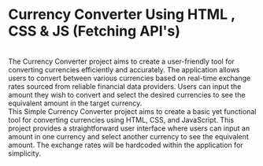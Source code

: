 # Currency Converter Using HTML , CSS & JS (Fetching API's)
<br>
The Currency Converter project aims to create a user-friendly tool for converting currencies efficiently and accurately. The application allows users to convert between various currencies based on real-time exchange rates sourced from reliable financial data providers. Users can input the amount they wish to convert and select the desired currencies to see the equivalent amount in the target currency.
<br>
This Simple Currency Converter project aims to create a basic yet functional tool for converting currencies using HTML, CSS, and JavaScript. This project provides a straightforward user interface where users can input an amount in one currency and select another currency to see the equivalent amount. The exchange rates will be hardcoded within the application for simplicity.
